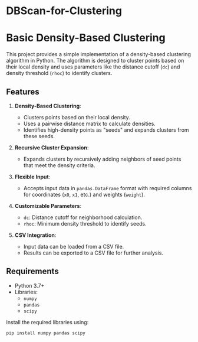 # DBScan-for-Clustering

# Basic Density-Based Clustering

This project provides a simple implementation of a density-based clustering algorithm in Python. The algorithm is designed to cluster points based on their local density and uses parameters like the distance cutoff (`dc`) and density threshold (`rhoc`) to identify clusters.

## Features

1. **Density-Based Clustering**:
   - Clusters points based on their local density.
   - Uses a pairwise distance matrix to calculate densities.
   - Identifies high-density points as "seeds" and expands clusters from these seeds.

2. **Recursive Cluster Expansion**:
   - Expands clusters by recursively adding neighbors of seed points that meet the density criteria.

3. **Flexible Input**:
   - Accepts input data in `pandas.DataFrame` format with required columns for coordinates (`x0`, `x1`, etc.) and weights (`weight`).

4. **Customizable Parameters**:
   - `dc`: Distance cutoff for neighborhood calculation.
   - `rhoc`: Minimum density threshold to identify seeds.

5. **CSV Integration**:
   - Input data can be loaded from a CSV file.
   - Results can be exported to a CSV file for further analysis.

## Requirements

- Python 3.7+
- Libraries:
  - `numpy`
  - `pandas`
  - `scipy`

Install the required libraries using:
```bash
pip install numpy pandas scipy
